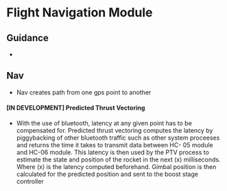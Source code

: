 # Flight Navigation Module

## Guidance

* 



## Nav

* Nav creates path from one gps point to another


#### [IN DEVELOPMENT] Predicted Thrust Vectoring

* With the use of bluetooth, latency at any given point has to be compensated for. Predicted thrust vectoring computes the latency by piggybacking of other bluetooth traffic such as other system proceeses and returns the time it takes to transmit data between HC- 05 module and HC-06 module. This latency is then used by the PTV process to estimate the state and position of the rocket in the next (x) milliseconds. Where (x) is the latency computed beforehand. Gimbal position is then calculated for the predicted position and sent to the boost stage controller

